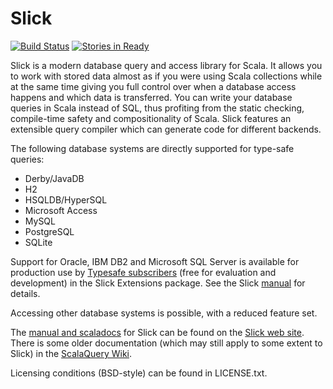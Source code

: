 Slick
=====

[![Build Status](https://travis-ci.org/slick/slick.png?branch=3.0)](https://travis-ci.org/slick/slick) [![Stories in Ready](https://badge.waffle.io/slick/slick.png?label=1%20-%20Ready)](https://waffle.io/slick/slick)

Slick is a modern database query and access library for Scala. It allows you
to work with stored data almost as if you were using Scala collections while
at the same time giving you full control over when a database access happens
and which data is transferred. You can write your database queries in Scala
instead of SQL, thus profiting from the static checking, compile-time safety
and compositionality of Scala. Slick features an extensible query compiler
which can generate code for different backends.

The following database systems are directly supported for type-safe queries:

- Derby/JavaDB
- H2
- HSQLDB/HyperSQL
- Microsoft Access
- MySQL
- PostgreSQL
- SQLite

Support for Oracle, IBM DB2 and Microsoft SQL Server is available for
production use by
[Typesafe subscribers](http://www.typesafe.com/products/typesafe-subscription)
(free for evaluation and development) in the Slick Extensions package.
See the Slick [manual](http://slick.typesafe.com/docs/) for details.

Accessing other database systems is possible, with a reduced feature set.

The [manual and scaladocs](http://slick.typesafe.com/docs/) for Slick can be
found on the [Slick web site](http://slick.typesafe.com/).
There is some older documentation (which may still apply to some extent to
Slick) in the [ScalaQuery Wiki](https://github.com/szeiger/scala-query/wiki).

Licensing conditions (BSD-style) can be found in LICENSE.txt.
